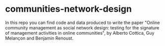 # communities-network-design

In this repo you can find code and data produced to write the paper "Online community management as social network design: testing for the signature of management activities in online communities", by Alberto Cottica, Guy Melançon and Benjamin Renoust.

